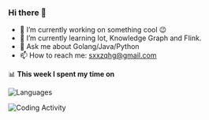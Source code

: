 ### Hi there 👋

<!--
**qihonggang/qihonggang** is a ✨ _special_ ✨ repository because its `README.md` (this file) appears on your GitHub profile.
Here are some ideas to get you started:

- 🔭 I’m currently working on ...
- 🌱 I’m currently learning ...
- 👯 I’m looking to collaborate on ...
- 🤔 I’m looking for help with ...
- 💬 Ask me about ...
- 📫 How to reach me: ...
- 😄 Pronouns: ...
- ⚡ Fun fact: ...
-->

- 🔭 I’m currently working on something cool 😉
- 🌱 I’m currently learning Iot, Knowledge Graph and Flink.
- 💬 Ask me about Golang/Java/Python
- 📫 How to reach me: sxxzqhg@gmail.com


📊 **This week I spent my time on**

![Languages](https://wakatime.com/share/@qihonggang/56f8f0e2-389b-4de9-b020-ae3303e1fbd9.svg, "Languages over Last 7 Days")


![Coding Activity](https://wakatime.com/share/@qihonggang/2537b392-17a2-48c3-8e93-1b63beb6167e.svg, "Coding Activity over Last 7 Days")

